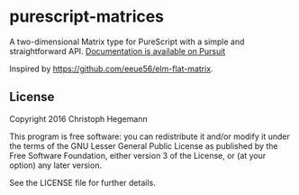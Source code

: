 purescript-matrices
==

A two-dimensional Matrix type for PureScript with a simple and straightforward
API. [Documentation is available on Pursuit]()


Inspired by https://github.com/eeue56/elm-flat-matrix.

## License

Copyright 2016 Christoph Hegemann

This program is free software: you can redistribute it and/or modify it under the terms of the GNU Lesser General Public License as published by the Free Software Foundation, either version 3 of the License, or (at your option) any later version.

See the LICENSE file for further details.
